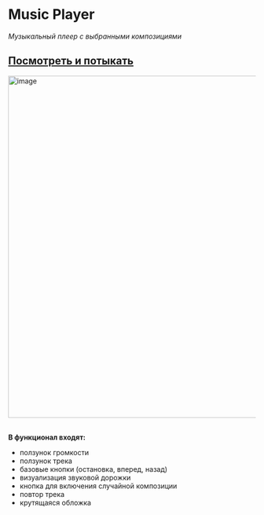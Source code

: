 # Music Player
*Музыкальный плеер с выбранными композициями*

## [Посмотреть и потыкать](https://iwishyoujoy.github.io/music-player/)
<img width="696" alt="image" src="https://github.com/iwishyoujoy/music-player/assets/92114723/697080a1-6b4c-4065-8b61-69cb12b87535">

\
__В функционал входят:__
- ползунок громкости
- ползунок трека
- базовые кнопки (остановка, вперед, назад)
- визуализация звуковой дорожки
- кнопка для включения случайной композиции
- повтор трека
- крутящаяся обложка

